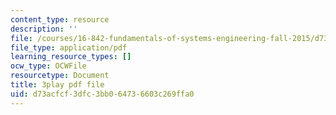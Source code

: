 ```yaml
---
content_type: resource
description: ''
file: /courses/16-842-fundamentals-of-systems-engineering-fall-2015/d73acfcf3dfc3bb064736603c269ffa0_4hYgHHC-5z8.pdf
file_type: application/pdf
learning_resource_types: []
ocw_type: OCWFile
resourcetype: Document
title: 3play pdf file
uid: d73acfcf-3dfc-3bb0-6473-6603c269ffa0
---
```

